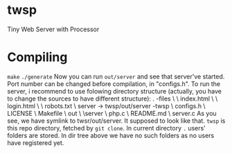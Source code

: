 # twsp
Tiny Web Server with Processor

# Compiling
`make`
`./generate`
Now you can run `out/server` and see that server've started. Port number can be changed before compilation, in "configs.h".
To run the server, i recommend to use folowing directory structure (actually, you have to change the sources to have different structure):
.
\-files
\  \ index.html
\  \ login.html
\  \ robots.txt
\ server -> twsp/out/server
\-twsp
    \ configs.h
    \ LICENSE
    \ Makefile
    \   out
    \   \server
    \ php.c
    \ README.md
    \ server.c
As you see, we have symlink to twsr/out/server. It supposed to look like that. `twsp` is this repo directory, fetched by `git clone`.
In current directory `.` users' folders are stored. In dir tree above we have no such folders as no users have registered yet.
